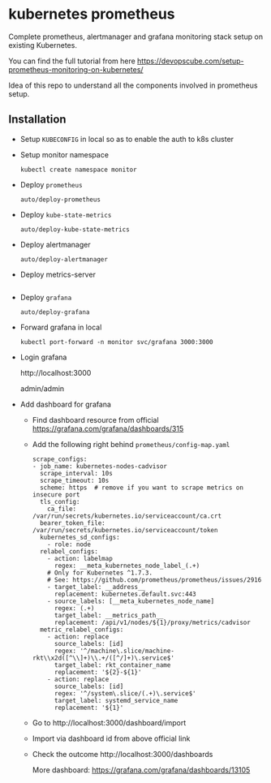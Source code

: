 # kubernetes prometheus

Complete prometheus, alertmanager and grafana monitoring stack setup on existing Kubernetes.

You can find the full tutorial from here https://devopscube.com/setup-prometheus-monitoring-on-kubernetes/

Idea of this repo to understand all the components involved in prometheus setup.

## Installation

- Setup `KUBECONFIG` in local so as to enable the auth to k8s cluster

- Setup monitor namespace

  ```
  kubectl create namespace monitor
  ```

- Deploy `prometheus`
    ```
    auto/deploy-prometheus
    ```

- Deploy `kube-state-metrics`
    ```
    auto/deploy-kube-state-metrics
    ```

- Deploy alertmanager
    ```
    auto/deploy-alertmanager
    ```

- Deploy metrics-server
    ```
    ```

- Deploy `grafana`
    ```
    auto/deploy-grafana
    ```

- Forward grafana in local
  
  ```
  kubectl port-forward -n monitor svc/grafana 3000:3000
  ```

- Login grafana

  http://localhost:3000

  admin/admin

- Add dashboard for grafana

  - Find dashboard resource from official 
    https://grafana.com/grafana/dashboards/315
  - Add the following right behind `prometheus/config-map.yaml`
    ```
    scrape_configs:
    - job_name: kubernetes-nodes-cadvisor
      scrape_interval: 10s
      scrape_timeout: 10s
      scheme: https  # remove if you want to scrape metrics on insecure port
      tls_config:
        ca_file: /var/run/secrets/kubernetes.io/serviceaccount/ca.crt
      bearer_token_file: /var/run/secrets/kubernetes.io/serviceaccount/token
      kubernetes_sd_configs:
        - role: node
      relabel_configs:
        - action: labelmap
          regex: __meta_kubernetes_node_label_(.+)
        # Only for Kubernetes ^1.7.3.
        # See: https://github.com/prometheus/prometheus/issues/2916
        - target_label: __address__
          replacement: kubernetes.default.svc:443
        - source_labels: [__meta_kubernetes_node_name]
          regex: (.+)
          target_label: __metrics_path__
          replacement: /api/v1/nodes/${1}/proxy/metrics/cadvisor
      metric_relabel_configs:
        - action: replace
          source_labels: [id]
          regex: '^/machine\.slice/machine-rkt\\x2d([^\\]+)\\.+/([^/]+)\.service$'
          target_label: rkt_container_name
          replacement: '${2}-${1}'
        - action: replace
          source_labels: [id]
          regex: '^/system\.slice/(.+)\.service$'
          target_label: systemd_service_name
          replacement: '${1}'
    ```

  - Go to http://localhost:3000/dashboard/import
  - Import via dashboard id from above official link
  - Check the outcome http://localhost:3000/dashboards

    More dashboard: https://grafana.com/grafana/dashboards/13105
